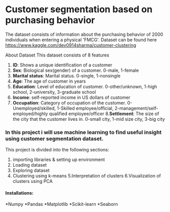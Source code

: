 # Customer segmentation based on purchasing behavior

The dataset consists of information about the purchasing behavior of 2000 individuals when entering a physical 'FMCG'. 
Dataset can be found here https://www.kaggle.com/dev0914sharma/customer-clustering

About Dataset 
This dataset consists of 8 features
1. **ID**: Shows a unique identification of a customer
2. **Sex**: Biological sex(gender) of a customer. 0-male, 1-female
3. **Marital status**: Marital status. 0-single, 1-nonsingle
4. **Age**: The age of customer in years
5. **Education**: Level of education of customer. 0-other/unknown, 1-high school, 2-university, 3-graduate school
6. **Income**: self-reported income in US dollars of customer
7. **Occupation**: Category of occupation of the customer. 0-Unemployed/skilled, 1-Skilled employee/official, 2-management/self-employed/highly qualified employee/officer
8.**Settlement**: The size of the city that the customer lives in. 0-small city, 1-mid size city, 3-big city

### In this project i will use machine learning to find useful insight using customer segmentation dataset.
This project is divided into the following sections:
1. importing libraries & setting up environment
2. Loading dataset
3. Exploring dataset
4. Clustering using k-means
5.Interpretation of clusters
6.Visualization of clusters using PCA

#### Installations:
*Numpy
*Pandas
*Matplotlib
*Scikit-learn
*Seaborn

